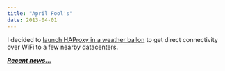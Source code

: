 ```yaml
---
title: "April Fool's"
date: 2013-04-01
---
```


I decided to [launch HAProxy in a weather ballon](/hap-in-the-sky.html) to get direct connectivity over WiFi to a few nearby datacenters.

[**_Recent news..._**](/news.html)
